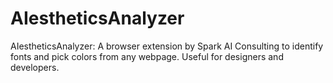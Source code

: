 # AIestheticsAnalyzer
AIestheticsAnalyzer: A browser extension by Spark AI Consulting to identify fonts and pick colors from any webpage. Useful for designers and developers.
